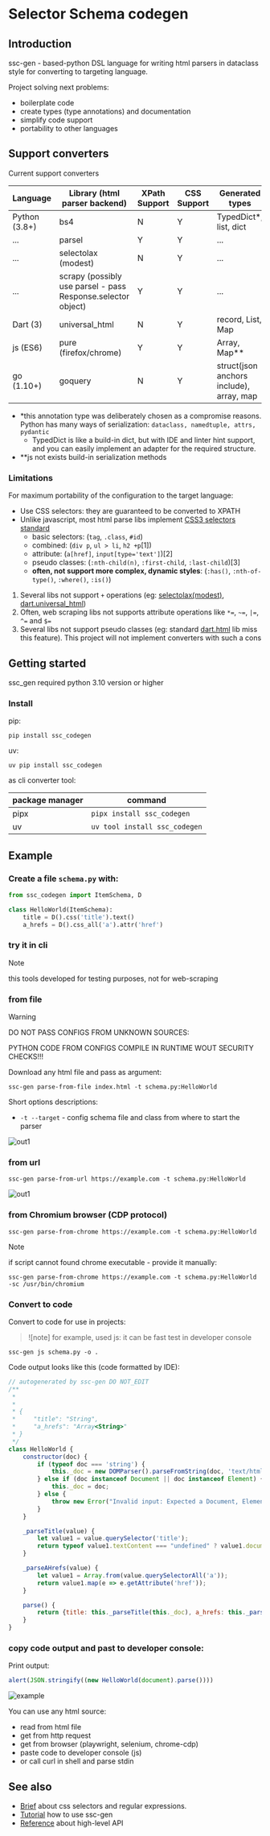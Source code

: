 # Selector Schema codegen

## Introduction

ssc-gen - based-python DSL language for writing html parsers in dataclass style for converting to targeting language.

Project solving next problems:

- boilerplate code
- create types (type annotations) and documentation 
- simplify code support
- portability to other languages

## Support converters

Current support converters


| Language      | Library (html parser backend)                                | XPath Support | CSS Support | Generated types                          | Code formatter |
|---------------|--------------------------------------------------------------|---------------|-------------|------------------------------------------|----------------|
| Python (3.8+) | bs4                                                          | N             | Y           | TypedDict*, list, dict                   | ruff           |
| ...           | parsel                                                       | Y             | Y           | ...                                      | -              |
| ...           | selectolax (modest)                                          | N             | Y           | ...                                      | -              |
| ...           | scrapy (possibly use parsel - pass Response.selector object) | Y             | Y           | ...                                      | -              |
| Dart (3)      | universal_html                                               | N             | Y           | record, List, Map                        | dart format    |
| js (ES6)      | pure (firefox/chrome)                                        | Y             | Y           | Array, Map**                             | -              |
| go (1.10+)    | goquery                                                      | N             | Y           | struct(json anchors include), array, map | gofmt          |

- *this annotation type was deliberately chosen as a compromise reasons. 
Python has many ways of serialization: `dataclass, namedtuple, attrs, pydantic`
  - TypedDict is like a build-in dict, but with IDE and linter hint support, and you can easily implement an adapter for the required structure.
- **js not exists build-in serialization methods

### Limitations

For maximum portability of the configuration to the target language:

- Use CSS selectors: they are guaranteed to be converted to XPATH
- Unlike javascript, most html parse libs implement [CSS3 selectors standard](https://www.w3.org/TR/selectors-3/)
  - basic selectors: (`tag`, `.class`, `#id`)
  - combined: (`div p`, `ul > li`, `h2 +p`\[1])
  - attribute: (`a[href]`, `input[type='text']`)\[2]
  - pseudo classes: (`:nth-child(n)`, `:first-child`, `:last-child`)\[3]
  - **often, not support more complex, dynamic styles**: (`:has()`, `:nth-of-type()`, `:where()`, `:is()`)

1. Several libs not support `+` operations (eg: [selectolax(modest)](https://github.com/rushter/selectolax), [dart.universal_html](https://pub.dev/packages/universal_html))
2. Often, web scraping libs not supports attribute operations like `*=`, `~=`, `|=`, `^=` and `$=`
3. Several libs not support pseudo classes (eg: standard [dart.html](https://dart.dev/libraries/dart-html) lib miss this feature). 
This project will not implement converters with such a cons

## Getting started

ssc_gen required python 3.10 version or higher

### Install

pip:

```shell
pip install ssc_codegen
```

uv:

```shell
uv pip install ssc_codegen
```

as cli converter tool:

| package manager | command                       |
|-----------------|-------------------------------|
| pipx            | `pipx install ssc_codegen`    |
| uv              | `uv tool install ssc_codegen` |

## Example

### Create a file `schema.py` with:

```python
from ssc_codegen import ItemSchema, D

class HelloWorld(ItemSchema):
    title = D().css('title').text()
    a_hrefs = D().css_all('a').attr('href')
```

### try it in cli

>[!note]
> this tools developed for testing purposes, not for web-scraping

### from file

>[!warning]
> DO NOT PASS CONFIGS FROM UNKNOWN SOURCES: 
> 
> PYTHON CODE FROM CONFIGS COMPILE IN RUNTIME WOUT SECURITY CHECKS!!!

Download any html file and pass as argument:

```shell
ssc-gen parse-from-file index.html -t schema.py:HelloWorld  
```

Short options descriptions:

- `-t --target` - config schema file and class from where to start the parser

![out1](docs/assets/parse_from_file.gif)

### from url

```shell
ssc-gen parse-from-url https://example.com -t schema.py:HelloWorld  
```

![out1](docs/assets/parse_from_url.gif)
### from Chromium browser (CDP protocol)


```shell
ssc-gen parse-from-chrome https://example.com -t schema.py:HelloWorld
```

>[!note]
> if script cannot found chrome executable - provide it manually:

```shell
ssc-gen parse-from-chrome https://example.com -t schema.py:HelloWorld -sc /usr/bin/chromium
```


### Convert to code

Convert to code for use in projects:

>![note]
> for example, used js: it can be fast test in developer console


```shell
ssc-gen js schema.py -o .
```

Code output looks like this (code formatted by IDE):

```javascript
// autogenerated by ssc-gen DO NOT_EDIT
/**
 *
 *
 * {
 *     "title": "String",
 *     "a_hrefs": "Array<String>"
 * }
 */
class HelloWorld {
    constructor(doc) {
        if (typeof doc === 'string') {
            this._doc = new DOMParser().parseFromString(doc, 'text/html');
        } else if (doc instanceof Document || doc instanceof Element) {
            this._doc = doc;
        } else {
            throw new Error("Invalid input: Expected a Document, Element, or string");
        }
    }

    _parseTitle(value) {
        let value1 = value.querySelector('title');
        return typeof value1.textContent === "undefined" ? value1.documentElement.textContent : value1.textContent;
    }

    _parseAHrefs(value) {
        let value1 = Array.from(value.querySelectorAll('a'));
        return value1.map(e => e.getAttribute('href'));
    }

    parse() {
        return {title: this._parseTitle(this._doc), a_hrefs: this._parseAHrefs(this._doc)};
    }
}
```

### copy code output and past to developer console:

Print output:

```javascript
alert(JSON.stringify((new HelloWorld(document).parse())))
```

![example](assets/example.png)


You can use any html source:

- read from html file
- get from http request
- get from browser (playwright, selenium, chrome-cdp)
- paste code to developer console (js)
- or call curl in shell and parse stdin


## See also
- [Brief](docs/brief.md) about css selectors and regular expressions.
- [Tutorial](docs/tutorial.md) how to use ssc-gen
- [Reference](docs/reference.md) about high-level API